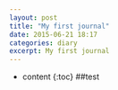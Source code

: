 ```yaml
---
layout: post
title: "My first journal"
date: 2015-06-21 18:17
categories: diary
excerpt: My first journal
---
```


* content
{:toc}
##test

